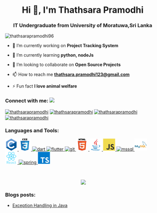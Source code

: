 
<h1 align="center">Hi 👋, I'm Thathsara Pramodhi</h1>
<h3 align="center">IT Undergraduate from University of Moratuwa,Sri Lanka</h3>

<p align="left"> <img src="https://komarev.com/ghpvc/?username=thathsarapramodhi96&label=Profile%20views&color=0e75b6&style=flat" alt="thathsarapramodhi96" /> </p>

- 🔭 I’m currently working on **Project Tracking System**

- 🌱 I’m currently learning **python, nodeJs**

- 👯 I’m looking to collaborate on **Open Source Projects**

- 📫 How to reach me **thathsara.pramodhi123@gmail.com**

- ⚡ Fun fact **I love animal welfare**


<h3 align="left">Connect with me: <img src="https://media.giphy.com/media/LnQjpWaON8nhr21vNW/giphy.gif" height="32"></h3>

<p align="left">
 <a href="https://twitter.com/tpramodhi" target="blank"><img align="center"
            src="https://cdn.jsdelivr.net/npm/simple-icons@3.0.1/icons/twitter.svg" alt="thathsarapramodhi" height="30"
            width="40" /></a> 
<a href="https://linkedin.com/in/thathsara-pramodhi" target="blank"><img align="center"
            src="https://cdn.jsdelivr.net/npm/simple-icons@3.0.1/icons/linkedin.svg" alt="thathsarapramodhi" height="30"
            width="40" /></a>
<a href="https://medium.com/@thathsara_pramodhi" target="blank"><img align="center"
            src="https://cdn.jsdelivr.net/npm/simple-icons@3.0.1/icons/medium.svg" alt="thathsarapramodhi" height="30"
            width="40" /></a>
<a href="https://www.hackerrank.com/thathsara_pramo" target="blank"><img align="center"
            src="https://cdn.jsdelivr.net/npm/simple-icons@3.0.1/icons/hackerrank.svg" alt="thathsarapramodhi" height="30"
            width="40" /></a>
</p>



<h3 align="left">Languages and Tools:</h3>

<p align="left"> <a href="https://www.cprogramming.com/" target="_blank"> <img src="https://raw.githubusercontent.com/devicons/devicon/master/icons/c/c-original.svg" alt="c" width="40" height="40"/> </a> <a href="https://www.w3schools.com/css/" target="_blank"> <img src="https://raw.githubusercontent.com/devicons/devicon/master/icons/css3/css3-original-wordmark.svg" alt="css3" width="40" height="40"/> </a>
<a href="https://dart.dev" target="_blank"> <img src="https://www.vectorlogo.zone/logos/dartlang/dartlang-icon.svg" alt="dart" width="40" height="40"/> </a> 
<a href="https://flutter.dev" target="_blank"> <img src="https://www.vectorlogo.zone/logos/flutterio/flutterio-icon.svg" alt="flutter" width="40" height="40"/> </a> 
<a href="https://git-scm.com/" target="_blank"> <img src="https://www.vectorlogo.zone/logos/git-scm/git-scm-icon.svg" alt="git" width="40" height="40"/> </a> 
<a href="https://www.w3.org/html/" target="_blank"> <img src="https://raw.githubusercontent.com/devicons/devicon/master/icons/html5/html5-original-wordmark.svg" alt="html5" width="40" height="40"/> </a> 
<a href="https://www.java.com" target="_blank"> <img src="https://raw.githubusercontent.com/devicons/devicon/master/icons/java/java-original.svg" alt="java" width="40" height="40"/> </a> 
<a href="https://developer.mozilla.org/en-US/docs/Web/JavaScript" target="_blank"> <img src="https://raw.githubusercontent.com/devicons/devicon/master/icons/javascript/javascript-original.svg" alt="javascript" width="40" height="40"/> </a> 
<a href="https://www.microsoft.com/en-us/sql-server" target="_blank"> <img src="https://cdn.worldvectorlogo.com/logos/microsoft-sql-server.svg" alt="mssql" width="40" height="40"/> </a> 
<a href="https://www.mysql.com/" target="_blank"> <img src="https://raw.githubusercontent.com/devicons/devicon/master/icons/mysql/mysql-original-wordmark.svg" alt="mysql" width="40" height="40"/> </a> 
<a href="https://reactjs.org/" target="_blank"> <img src="https://raw.githubusercontent.com/devicons/devicon/master/icons/react/react-original-wordmark.svg" alt="react" width="40" height="40"/> </a> 
<a href="https://spring.io/" target="_blank"> <img src="https://www.vectorlogo.zone/logos/springio/springio-icon.svg" alt="spring" width="40" height="40"/> </a> 
<a href="https://www.typescriptlang.org/" target="_blank"> <img src="https://raw.githubusercontent.com/devicons/devicon/master/icons/typescript/typescript-original.svg" alt="typescript" width="40" height="40"/> </a> </p>
<br/>

 <p align="center">&nbsp;<img align="center" src="https://github-readme-stats.vercel.app/api?username=ThathsaraPramodhi96&count_private=true&show_icons=true&locale=en&theme=chartreuse-dark"ThathsaraPramodhi96" /></p>
 
### Blogs posts:
<!-- BLOG-POST-LIST:START -->
- <a href= https://medium.com/linkit-intecs/exception-handling-in-java-b2e6e1b8b6fb>Exception Handling in Java</a>
<!-- BLOG-POST-LIST:END -->

